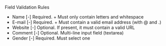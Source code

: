 Field	Validation Rules
 - Name [-] Required. + Must only contain letters and whitespace
 - E-mail [-]	Required. + Must contain a valid email address (with @ and .)
 - Website [-]	Optional. If present, it must contain a valid URL
 - Comment [-]	Optional. Multi-line input field (textarea)
 - Gender [-]	Required. Must select one